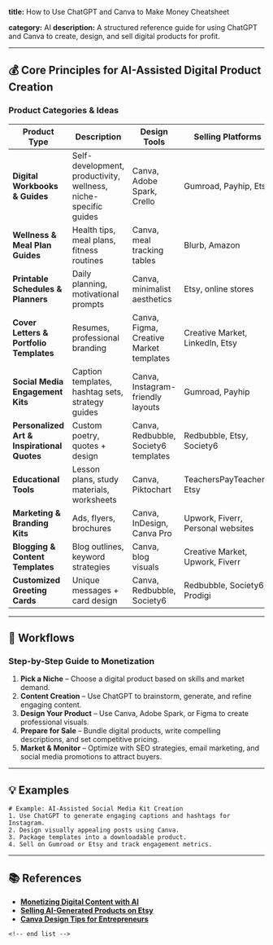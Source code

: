 **title:** How to Use ChatGPT and Canva to Make Money Cheatsheet

**category:** AI
**description:** A structured reference guide for using ChatGPT and Canva to create, design, and sell digital products for profit.

---

## 💰 **Core Principles for AI-Assisted Digital Product Creation**

### **Product Categories & Ideas**

| Product Type                                      | Description                                                     | Design Tools                            | Selling Platforms                 |
| ------------------------------------------------- | --------------------------------------------------------------- | --------------------------------------- | --------------------------------- |
| **Digital Workbooks & Guides**              | Self-development, productivity, wellness, niche-specific guides | Canva, Adobe Spark, Crello              | Gumroad, Payhip, Etsy             |
| **Wellness & Meal Plan Guides**             | Health tips, meal plans, fitness routines                       | Canva, meal tracking tables             | Blurb, Amazon                     |
| **Printable Schedules & Planners**          | Daily planning, motivational prompts                            | Canva, minimalist aesthetics            | Etsy, online stores               |
| **Cover Letters & Portfolio Templates**     | Resumes, professional branding                                  | Canva, Figma, Creative Market templates | Creative Market, LinkedIn, Etsy   |
| **Social Media Engagement Kits**            | Caption templates, hashtag sets, strategy guides                | Canva, Instagram-friendly layouts       | Gumroad, Payhip                   |
| **Personalized Art & Inspirational Quotes** | Custom poetry, quotes + design                                  | Canva, Redbubble, Society6 templates    | Redbubble, Etsy, Society6         |
| **Educational Tools**                       | Lesson plans, study materials, worksheets                       | Canva, Piktochart                       | TeachersPayTeachers, Etsy         |
| **Marketing & Branding Kits**               | Ads, flyers, brochures                                          | Canva, InDesign, Canva Pro              | Upwork, Fiverr, Personal websites |
| **Blogging & Content Templates**            | Blog outlines, keyword strategies                               | Canva, blog visuals                     | Creative Market, Upwork, Fiverr   |
| **Customized Greeting Cards**               | Unique messages + card design                                   | Canva, Redbubble, Society6              | Redbubble, Society6, Prodigi      |

---

## 🔄 **Workflows**

### **Step-by-Step Guide to Monetization**

1. **Pick a Niche** – Choose a digital product based on skills and market demand.
2. **Content Creation** – Use ChatGPT to brainstorm, generate, and refine engaging content.
3. **Design Your Product** – Use Canva, Adobe Spark, or Figma to create professional visuals.
4. **Prepare for Sale** – Bundle digital products, write compelling descriptions, and set competitive pricing.
5. **Market & Monitor** – Optimize with SEO strategies, email marketing, and social media promotions to attract buyers.

---

## 💡 **Examples**

```plaintext
# Example: AI-Assisted Social Media Kit Creation
1. Use ChatGPT to generate engaging captions and hashtags for Instagram.  
2. Design visually appealing posts using Canva.  
3. Package templates into a downloadable product.  
4. Sell on Gumroad or Etsy and track engagement metrics.  
```

---

## 📚 **References**

- **[Monetizing Digital Content with AI](https://www.hubspot.com/marketing/ai-content-monetization)**
- **[Selling AI-Generated Products on Etsy](https://www.etsy.com/seller-handbook/using-ai-to-create-products)**
- **[Canva Design Tips for Entrepreneurs](https://www.canva.com/design-academy/entrepreneurship)**

```
<!-- end list -->
```
